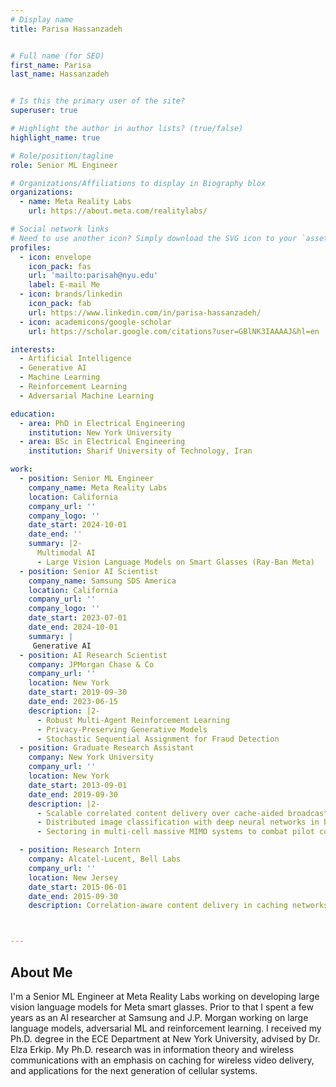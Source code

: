 ```yaml
---
# Display name
title: Parisa Hassanzadeh


# Full name (for SEO)
first_name: Parisa
last_name: Hassanzadeh


# Is this the primary user of the site?
superuser: true

# Highlight the author in author lists? (true/false)
highlight_name: true

# Role/position/tagline
role: Senior ML Engineer

# Organizations/Affiliations to display in Biography blox
organizations:
  - name: Meta Reality Labs
    url: https://about.meta.com/realitylabs/

# Social network links
# Need to use another icon? Simply download the SVG icon to your `assets/media/icons/` folder.
profiles:
  - icon: envelope
    icon_pack: fas
    url: 'mailto:parisah@nyu.edu'
    label: E-mail Me
  - icon: brands/linkedin
    icon_pack: fab
    url: https://www.linkedin.com/in/parisa-hassanzadeh/
  - icon: academicons/google-scholar
    url: https://scholar.google.com/citations?user=GBlNK3IAAAAJ&hl=en

interests:
  - Artificial Intelligence
  - Generative AI
  - Machine Learning
  - Reinforcement Learning
  - Adversarial Machine Learning

education:
  - area: PhD in Electrical Engineering
    institution: New York University
  - area: BSc in Electrical Engineering
    institution: Sharif University of Technology, Iran

work:
  - position: Senior ML Engineer
    company_name: Meta Reality Labs
    location: California
    company_url: ''
    company_logo: ''
    date_start: 2024-10-01
    date_end: ''
    summary: |2-
      Multimodal AI
      - Large Vision Language Models on Smart Glasses (Ray-Ban Meta)
  - position: Senior AI Scientist
    company_name: Samsung SDS America
    location: California
    company_url: ''
    company_logo: ''
    date_start: 2023-07-01
    date_end: 2024-10-01
    summary: |
     Generative AI
  - position: AI Research Scientist
    company: JPMorgan Chase & Co
    company_url: ''
    location: New York 
    date_start: 2019-09-30
    date_end: 2023-06-15
    description: |2-
      - Robust Multi-Agent Reinforcement Learning
      - Privacy-Preserving Generative Models
      - Stochastic Sequential Assignment for Fraud Detection
  - position: Graduate Research Assistant
    company: New York University
    company_url: ''
    location: New York
    date_start: 2013-09-01
    date_end: 2019-09-30
    description: |2-
      - Scalable correlated content delivery over cache-aided broadcast networks
      - Distributed image classification with deep neural networks in bandwidth limited settings
      - Sectoring in multi-cell massive MIMO systems to combat pilot contamination

  - position: Research Intern   
    company: Alcatel-Lucent, Bell Labs
    company_url: ''
    location: New Jersey 
    date_start: 2015-06-01
    date_end: 2015-09-30
    description: Correlation-aware content delivery in caching networks



---
```


## About Me

I'm a Senior ML Engineer at Meta Reality Labs working on developing large vision language models for Meta smart glasses. Prior to that I spent a few years as an AI researcher at Samsung and J.P. Morgan working on large language models, adversarial ML and reinforcement learning. I received my Ph.D. degree in the ECE Department at New York University, advised by Dr. Elza Erkip. My Ph.D. research was in information theory and wireless communications with an emphasis on caching for wireless video delivery, and applications for the next generation of cellular systems.